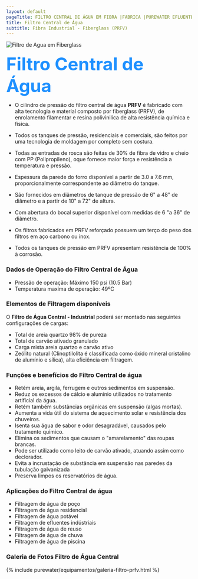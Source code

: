 ```yaml
---
layout: default
pageTitle: FILTRO CENTRAL DE ÁGUA EM FIBRA |FABRICA |PUREWATER EFLUENTES
title: Filtro Central de Água 
subtitle: Fibra Industrial - Fiberglass (PRFV)
---
```


<img class="img-responsive pull-right" style="max-width: 52%;" src="../../website/images/cyber_tank.jpg" alt="Filtro de Agua em Fiberglass">

**<font color="#1E90FF" size="7" aling="left">Filtro Central de Água</font>**
<br />
- O cilindro de pressão do filtro central de água **PRFV** é fabricado com alta tecnologia e material composto por fiberglass (PRFV), de enrolamento filamentar e resina polivinilica de alta resistência química e física.

- Todos os tanques de pressão, residenciais e comerciais, são feitos por uma tecnologia de moldagem por completo sem costura.

- Todas as entradas de rosca são feitas de 30% de fibra de vidro e cheio com PP (Polipropileno), oque fornece maior força e resistência a temperatura e pressão.

- Espessura da parede do forro disponível a partir de 3.0 a 7.6 mm, proporcionalmente correspondente ao diâmetro do tanque.

- São fornecidos em diâmetros de tanque de pressão de 6" a 48" de diâmetro e a partir de 10" a 72" de altura.

- Com abertura do bocal superior disponível com medidas de 6 "a 36" de diâmetro.

- Os filtros fabricados em PRFV reforçado possuem um terço do peso dos filtros em aço carbono ou inox.

- Todos os tanques de pressão em PRFV apresentam resistência de 100% à corrosão.

### **Dados de Operação do Filtro Central de Água**

- Pressão de operação: Máximo 150 psi (10.5 Bar)
- Temperatura maxima de operação: 49ºC

### **Elementos de Filtragem disponíveis**

O **Filtro de Água Central - Industrial** poderá ser montado nas seguintes configurações de cargas:

- Total de areia quartzo 98% de pureza
- Total de carvão ativado granulado
- Carga mista areia quartzo e carvão ativo
- Zeólito natural (Clinoptilolita é classificada como óxido mineral cristalino de alumínio e sílica), alta eficiência em filtragem.

### **Funções e benefícios do Filtro Central de água**

- Retém areia, argila, ferrugem e outros sedimentos em suspensão.
- Reduz os excessos de cálcio e alumínio utilizados no tratamento artificial da água.
- Retém também substâncias orgânicas em suspensão (algas mortas).
- Aumenta a vida útil do sistema de aquecimento solar e resistência dos chuveiros.
- Isenta sua água de sabor e odor desagradável, causados pelo tratamento químico.
- Elimina os sedimentos que causam o "amarelamento" das roupas brancas.
- Pode ser utilizado como leito de carvão ativado, atuando assim como declorador.
- Evita a incrustação de substância em suspensão nas paredes da tubulação galvanizada
- Preserva limpos os reservatórios de água.

### **Aplicações do Filtro Central de água**

- Filtragem de água de poço
- Filtragem de água residencial
- Filtragem de água potável
- Filtragem de efluentes indústriais
- Filtragem de água de reuso
- Filtragem de água de chuva
- Filtragem de água de piscina

### **Galeria de Fotos Filtro de Água Central**

{% include purewater/equipamentos/galeria-filtro-prfv.html %}



